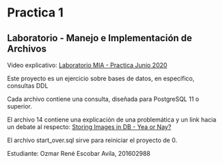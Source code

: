# Practica 1
## Laboratorio - Manejo e Implementación de Archivos

Video explicativo: [Laboratorio MIA - Practica Junio 2020](https://youtu.be/txJVA_DJnFY)

Este proyecto es un ejercicio sobre bases de datos, en específico, consultas DDL

Cada archivo contiene una consulta, diseñada para PostgreSQL 11 o superior.

El archivo 14 contiene una explicación de una problemática y un link hacia un debate al respecto: [Storing Images in DB - Yea or Nay?](https://stackoverflow.com/questions/3748/storing-images-in-db-yea-or-nay)

El archivo start_over.sql sirve para reiniciar el proyecto de 0.

Estudiante: Ozmar René Escobar Avila, 201602988
